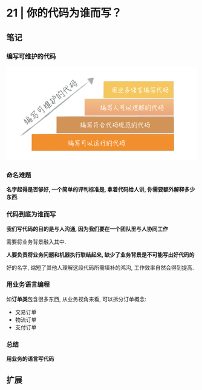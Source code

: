 # 21 | 你的代码为谁而写？

## 笔记

### 编写可维护的代码

![](./img/21_01.png)

### 命名难题

**名字起得是否够好, 一个简单的评判标准是, 拿着代码给人讲, 你需要额外解释多少东西**.

### 代码到底为谁而写

**我们写代码的目的是与人沟通, 因为我们要在一个团队里与人协同工作**

需要将业务背景融入其中.

**人要负责将业务问题和机器执行联结起来, 缺少了业务背景是不可能写出好代码的**

好的名字, 缩短了其他人理解这段代码所需填补的鸿沟, 工作效率自然会得到提高.

### 用业务语言编程

如**订单类**包含很多东西, 从业务视角来看, 可以拆分订单概念:

* 交易订单
* 物流订单
* 支付订单

### 总结

**用业务的语言写代码**

## 扩展